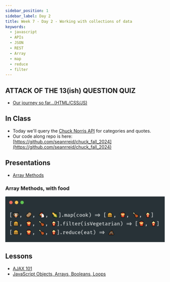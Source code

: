 ```yaml
---
sidebar_position: 1
sidebar_label: Day 2
title: Week 7 - Day 2 - Working with collections of data
keywords:
  - javascript
  - APIs
  - JSON
  - REST
  - Array
  - map
  - reduce
  - filter
---
```


<!-- markdownlint-disable no-inline-html -->

## ATTACK OF THE 13(ish) QUESTION QUIZ

- [Our journey so far...(HTML/CSS/JS)](https://forms.gle/GRASEkB3aK1LcPv38)

## In Class

- Today we'll query the [Chuck Norris API](https://api.chucknorris.io/) for categories and quotes.
- Our code along repo is here: [https://github.com/seanrreid/chuck_fall_2024](https://github.com/seanrreid/chuck_fall_2024)

## Presentations

- [Array Methods](https://docs.google.com/presentation/d/13dzQbhA2quzLvJ5Rgt24eYwqKWU0WPcVxzgjiZMtQrc/edit?usp=sharing)

### Array Methods, with food

![Array Methods, with food](./img/array_methods_food.png)

## Lessons

- [AJAX 101](/docs/lessons/building-interactive-uis/ajax-101/)
- [JavaScript Objects, Arrays, Booleans, Loops](/docs/lessons/solving-problems-using-code-js/objects-loops/)
